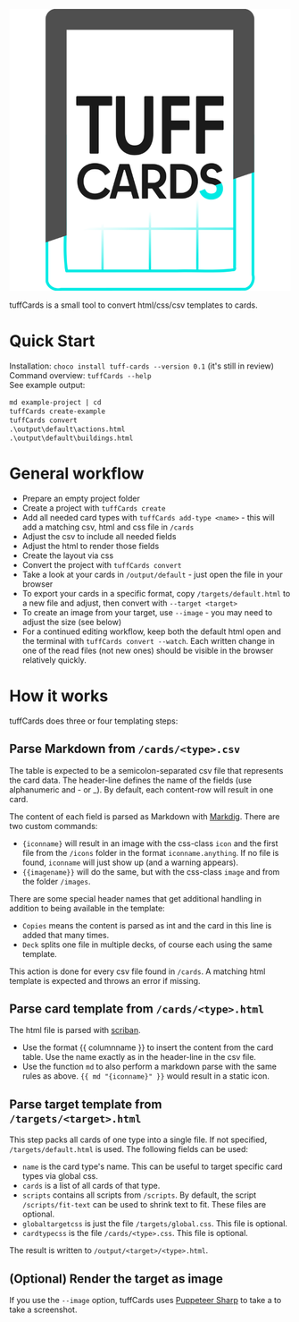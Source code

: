 ![tuffCards Logo](https://github.com/tuffff/tuffff-cards/blob/main/res/icon.svg?raw=true)

tuffCards is a small tool to convert html/css/csv templates to cards.

# Quick Start
Installation: `choco install tuff-cards --version 0.1` (it's still in review)\
Command overview: `tuffCards --help`\
See example output:
```
md example-project | cd
tuffCards create-example
tuffCards convert
.\output\default\actions.html
.\output\default\buildings.html
```


# General workflow
- Prepare an empty project folder
- Create a project with `tuffCards create`
- Add all needed card types with `tuffCards add-type <name>` - this will add a matching csv, html and css file in `/cards`
- Adjust the csv to include all needed fields
- Adjust the html to render those fields
- Create the layout via css
- Convert the project with `tuffCards convert`
- Take a look at your cards in `/output/default` - just open the file in your browser
- To export your cards in a specific format, copy `/targets/default.html` to a new file and adjust, then convert with `--target <target>`
- To create an image from your target, use `--image` - you may need to adjust the size (see below)
- For a continued editing workflow, keep both the default html open and the terminal with `tuffCards convert --watch`. Each written change in one of the read files (not new ones) should be visible in the browser relatively quickly.

# How it works
tuffCards does three or four templating steps:

## Parse Markdown from `/cards/<type>.csv`
The table is expected to be a semicolon-separated csv file that represents the card data. The header-line defines the name of the fields (use alphanumeric and - or _). By default, each content-row will result in one card.

The content of each field is parsed as Markdown with [Markdig](https://github.com/xoofx/markdig). There are two custom commands:
- `{iconname}` will result in an image with the css-class `icon` and the first file from the `/icons` folder in the format `iconname.anything`. If no file is found, `iconname` will just show up (and a warning appears).
- `{{imagename}}` will do the same, but with the css-class `image` and from the folder `/images`.

There are some special header names that get additional handling in addition to being available in the template:
- `Copies` means the content is parsed as int and the card in this line is added that many times.
- `Deck` splits one file in multiple decks, of course each using the same template.

This action is done for every csv file found in `/cards`. A matching html template is expected and throws an error if missing.

## Parse card template from `/cards/<type>.html`
The html file is parsed with [scriban](https://github.com/scriban/scriban). 
- Use the format {{ columnname }} to insert the content from the card table. Use the name exactly as in the header-line in the csv file.
- Use the function `md` to also perform a markdown parse with the same rules as above. `{{ md "{iconname}" }}` would result in a static icon.

## Parse target template from `/targets/<target>.html`
This step packs all cards of one type into a single file. If not specified, `/targets/default.html` is used. The following fields can be used:
- `name` is the card type's name. This can be useful to target specific card types via global css.
- `cards` is a list of all cards of that type.
- `scripts` contains all scripts from `/scripts`. By default, the script `/scripts/fit-text` can be used to shrink text to fit. These files are optional.
- `globaltargetcss` is just the file `/targets/global.css`. This file is optional.
- `cardtypecss` is the file `/cards/<type>.css`. This file is optional.

The result is written to `/output/<target>/<type>.html`.

## (Optional) Render the target as image
If you use the `--image` option, tuffCards uses [Puppeteer Sharp](https://github.com/hardkoded/puppeteer-sharp) to take a to take a screenshot.
